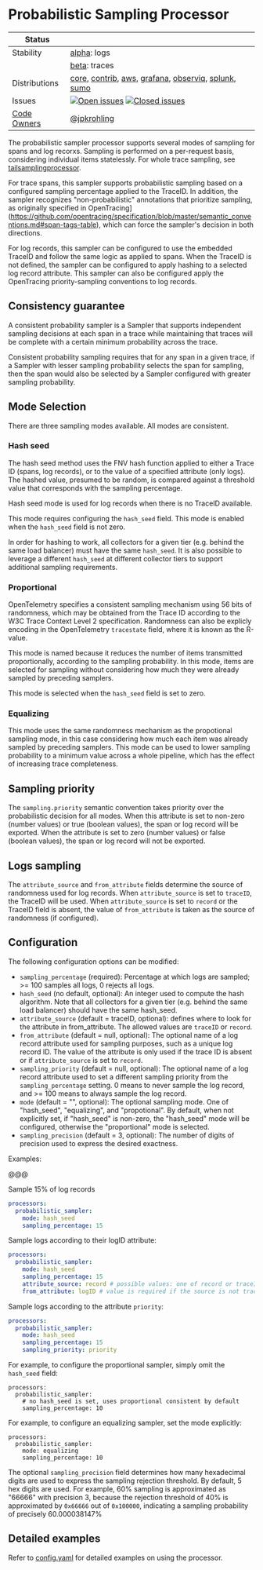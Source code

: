 # Probabilistic Sampling Processor

<!-- status autogenerated section -->
| Status        |           |
| ------------- |-----------|
| Stability     | [alpha]: logs   |
|               | [beta]: traces   |
| Distributions | [core], [contrib], [aws], [grafana], [observiq], [splunk], [sumo] |
| Issues        | [![Open issues](https://img.shields.io/github/issues-search/open-telemetry/opentelemetry-collector-contrib?query=is%3Aissue%20is%3Aopen%20label%3Aprocessor%2Fprobabilisticsampler%20&label=open&color=orange&logo=opentelemetry)](https://github.com/open-telemetry/opentelemetry-collector-contrib/issues?q=is%3Aopen+is%3Aissue+label%3Aprocessor%2Fprobabilisticsampler) [![Closed issues](https://img.shields.io/github/issues-search/open-telemetry/opentelemetry-collector-contrib?query=is%3Aissue%20is%3Aclosed%20label%3Aprocessor%2Fprobabilisticsampler%20&label=closed&color=blue&logo=opentelemetry)](https://github.com/open-telemetry/opentelemetry-collector-contrib/issues?q=is%3Aclosed+is%3Aissue+label%3Aprocessor%2Fprobabilisticsampler) |
| [Code Owners](https://github.com/open-telemetry/opentelemetry-collector-contrib/blob/main/CONTRIBUTING.md#becoming-a-code-owner)    | [@jpkrohling](https://www.github.com/jpkrohling) |

[alpha]: https://github.com/open-telemetry/opentelemetry-collector#alpha
[beta]: https://github.com/open-telemetry/opentelemetry-collector#beta
[core]: https://github.com/open-telemetry/opentelemetry-collector-releases/tree/main/distributions/otelcol
[contrib]: https://github.com/open-telemetry/opentelemetry-collector-releases/tree/main/distributions/otelcol-contrib
[aws]: https://github.com/aws-observability/aws-otel-collector
[grafana]: https://github.com/grafana/agent
[observiq]: https://github.com/observIQ/observiq-otel-collector
[splunk]: https://github.com/signalfx/splunk-otel-collector
[sumo]: https://github.com/SumoLogic/sumologic-otel-collector
<!-- end autogenerated section -->

The probabilistic sampler processor supports several modes of sampling
for spans and log recorxs.  Sampling is performed on a per-request
basis, considering individual items statelessly.  For whole trace
sampling, see
[tailsamplingprocessor](../tailsamplingprocessor/README.md/).

For trace spans, this sampler supports probabilistic sampling based on
a configured sampling percentage applied to the TraceID.  In addition,
the sampler recognizes "non-probabilistic" annotations that prioritize
sampling, as originally specified in
OpenTracing](https://github.com/opentracing/specification/blob/master/semantic_conventions.md#span-tags-table),
which can force the sampler's decision in both directions.

For log records, this sampler can be configured to use the embedded
TraceID and follow the same logic as applied to spans.  When the
TraceID is not defined, the sampler can be configured to apply hashing
to a selected log record attribute.  This sampler can also be
configured apply the OpenTracing priority-sampling conventions to log
records.

## Consistency guarantee

A consistent probability sampler is a Sampler that supports
independent sampling decisions at each span in a trace while
maintaining that traces will be complete with a certain minimum
probability across the trace.

Consistent probability sampling requires that for any span in a given
trace, if a Sampler with lesser sampling probability selects the span
for sampling, then the span would also be selected by a Sampler
configured with greater sampling probability.

## Mode Selection

There are three sampling modes available.  All modes are consistent.

### Hash seed

The hash seed method uses the FNV hash function applied to either a
Trace ID (spans, log records), or to the value of a specified
attribute (only logs).  The hashed value, presumed to be random, is
compared against a threshold value that corresponds with the sampling
percentage.

Hash seed mode is used for log records when there is no TraceID available.

This mode requires configuring the `hash_seed` field.  This mode is
enabled when the `hash_seed` field is not zero.

In order for hashing to work, all collectors for a given tier
(e.g. behind the same load balancer) must have the same
`hash_seed`. It is also possible to leverage a different `hash_seed`
at different collector tiers to support additional sampling
requirements.

### Proportional

OpenTelemetry specifies a consistent sampling mechanism using 56 bits
of randomness, which may be obtained from the Trace ID according to
the W3C Trace Context Level 2 specification.  Randomness can also be
explicly encoding in the OpenTelemetry `tracestate` field, where it is
known as the R-value.

This mode is named because it reduces the number of items transmitted
proportionally, according to the sampling probability.  In this mode,
items are selected for sampling without considering how much they were
already sampled by preceding samplers.

This mode is selected when the `hash_seed` field is set to zero.

### Equalizing

This mode uses the same randomness mechanism as the propotional
sampling mode, in this case considering how much each item was already
sampled by preceding samplers.  This mode can be used to lower
sampling probability to a minimum value across a whole pipeline, which
has the effect of increasing trace completeness.

## Sampling priority

The `sampling.priority` semantic convention takes priority over the
probabilistic decision for all modes.  When this attribute is set to
non-zero (number values) or true (boolean values), the span or log
record will be exported.  When the attribute is set to zero (number
values) or false (boolean values), the span or log record will not be
exported.

## Logs sampling

The `attribute_source` and `from_attribute` fields determine the
source of randomness used for log records.  When `attribute_source` is
set to `traceID`, the TraceID will be used.  When `attribute_source`
is set to `record` or the TraceID field is absent, the value of
`from_attribute` is taken as the source of randomness (if configured).

## Configuration

The following configuration options can be modified:
- `sampling_percentage` (required): Percentage at which logs are sampled; >= 100 samples all logs, 0 rejects all logs.
- `hash_seed` (no default, optional): An integer used to compute the hash algorithm. Note that all collectors for a given tier (e.g. behind the same load balancer) should have the same hash_seed.
- `attribute_source` (default = traceID, optional): defines where to look for the attribute in from_attribute. The allowed values are `traceID` or `record`.
- `from_attribute` (default = null, optional): The optional name of a log record attribute used for sampling purposes, such as a unique log record ID. The value of the attribute is only used if the trace ID is absent or if `attribute_source` is set to `record`.
- `sampling_priority` (default = null, optional): The optional name of a log record attribute used to set a different sampling priority from the `sampling_percentage` setting. 0 means to never sample the log record, and >= 100 means to always sample the log record.
- `mode` (default = "", optional): The optional sampling mode.  One of "hash_seed", "equalizing", and "propotional".  By default, when not explicitly set, if "hash_seed" is non-zero, the "hash_seed" mode will be configured, otherwise the "proportional" mode is selected.
- `sampling_precision` (default = 3, optional): The number of digits of precision used to express the desired exactness.

Examples:

@@@

Sample 15% of log records

```yaml
processors:
  probabilistic_sampler:
    mode: hash_seed
    sampling_percentage: 15
```

Sample logs according to their logID attribute:

```yaml
processors:
  probabilistic_sampler:
    mode: hash_seed
    sampling_percentage: 15
    attribute_source: record # possible values: one of record or traceID
    from_attribute: logID # value is required if the source is not traceID
```

Sample logs according to the attribute `priority`:

```yaml
processors:
  probabilistic_sampler:
    mode: hash_seed
    sampling_percentage: 15
    sampling_priority: priority
```

For example, to configure the proportional sampler, simply omit the
`hash_seed` field:

```
processors:
  probabilistic_sampler:
	# no hash_seed is set, uses proportional consistent by default
    sampling_percentage: 10
```

For example, to configure an equalizing sampler, set the mode explicitly:

```
processors:
  probabilistic_sampler:
	mode: equalizing
    sampling_percentage: 10
```

The optional `sampling_precision` field determines how many
hexadecimal digits are used to express the sampling rejection
threshold.  By default, 5 hex digits are used.  For example, 60%
sampling is approximated as "66666" with precision 3, because the
rejection threshold of 40% is approximated by `0x66666` out of
`0x100000`, indicating a sampling probability of precisely
60.000038147%

## Detailed examples

Refer to [config.yaml](./testdata/config.yaml) for detailed examples
on using the processor.
